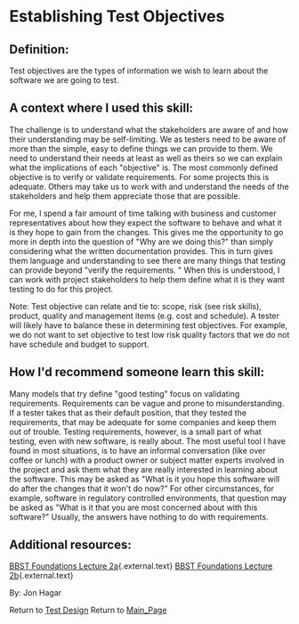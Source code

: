 Establishing Test Objectives
============================

## Definition:

Test objectives are the types of information we wish to learn about the software we are going to test.

## A context where I used this skill:

The challenge is to understand what the stakeholders are aware of and how their understanding may be self-limiting.
We as testers need to be aware of more than the simple, easy to define things we can provide to them.
We need to understand their needs at least as well as theirs so we can explain what the implications of each \"objective\" is.
The most commonly defined objective is to verify or validate requirements.
For some projects this is adequate.
Others may take us to work with and understand the needs of the stakeholders and help them appreciate those that are possible.

For me, I spend a fair amount of time talking with business and customer representatives about how they expect the software to behave and what it is they hope to gain from the changes.
This gives me the opportunity to go more in depth into the question of \"Why are we doing this?\" than simply considering what the written documentation provides.
This in turn gives them language and understanding to see there are many things that testing can provide beyond \"verify the requirements.
\" When this is understood, I can work with project stakeholders to help them define what it is they want testing to do for this project.

Note: Test objective can relate and tie to: scope, risk (see risk skills), product, quality and management items (e.g. cost and schedule).
A tester will likely have to balance these in determining test objectives.
For example, we do not want to set objective to test low risk quality factors that we do not have schedule and budget to support.

## How I\'d recommend someone learn this skill:

Many models that try define \"good testing\" focus on validating requirements.
Requirements can be vague and prone to misunderstanding.
If a tester takes that as their default position, that they tested the requirements, that may be adequate for some companies and keep them out of trouble.
Testing requirements, however, is a small part of what testing, even with new software, is really about.
The most useful tool I have found in most situations, is to have an informal conversation (like over coffee or lunch) with a product owner or subject matter experts involved in the project and ask them what they are really interested in learning about the software.
This may be asked as \"What is it you hope this software will do after the changes that it won\'t do now?\" For other circumstances, for example, software in regulatory controlled environments, that question may be asked as \"What is it that you are most concerned about with this software?\" Usually, the answers have nothing to do with requirements.

## Additional resources:

[BBST Foundations Lecture 2a](http://www.testingeducation.org/BBST/foundations/Lecture2aFoundations2010.mp4){.external.text}
[BBST Foundations Lecture 2b](http://www.testingeducation.org/BBST/foundations/Lecture2bFoundations2010.mp4){.external.text}


By: Jon Hagar

Return to [Test
Design](Test_Design.html?title=Test_Design "Test Design")
Return to [Main\_Page](Main_Page.html?title=Main_Page "Main Page")
